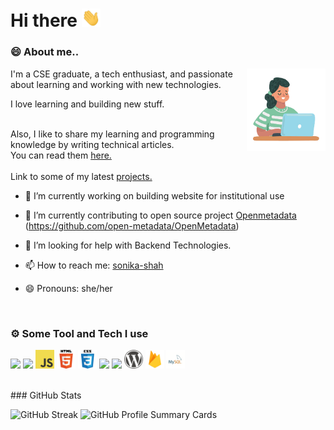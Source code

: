 ### <h1> Hi there <img src="https://raw.githubusercontent.com/ABSphreak/ABSphreak/master/gifs/Hi.gif" width="30px"></h1>


<!--
**sonika-shah/sonika-shah** is a ✨ _special_ ✨ repository because its `README.md` (this file) appears on your GitHub profile.

Here are some ideas to get you started:

- 🔭 I’m currently working on ...
- 🌱 I’m currently learning ...
- 👯 I’m looking to collaborate on ...
- 🤔 I’m looking for help with ...
- 💬 Ask me about ...
- 📫 How to reach me: ...
- 😄 Pronouns: ...
- ⚡ Fun fact: ...
-->

### 😄 About me..

<img src="./working.png" align="right" height="22%" width="25%"></img>
I'm a CSE graduate, a tech enthusiast, and passionate about learning and working with new technologies.
<br>

 I love learning and building new stuff.
<br><br>

 Also, I like to share my learning and programming knowledge by writing technical articles.<br>
You can read them <a href="https://www.geeksforgeeks.org/build-a-site-bookmark-app-with-javascript-by-using-local-storage/">here.</a>
<br></br>
Link to some of my latest <a href="#">projects.</a>

- 🔭 I’m currently working on building website for institutional use
- 🌱 I’m currently contributing to open source project [Openmetadata](https://github.com/open-metadata/OpenMetadata) (https://github.com/open-metadata/OpenMetadata)

- 🤔 I’m looking for help with Backend Technologies.
- 📫 How to reach me: <a href="https://www.linkedin.com/in/sonika-shah-215606180">sonika-shah</a>
- 😄 Pronouns: she/her
  
<br>

### ⚙️ Some Tool and Tech I use
<code><img height="30" src="https://avatars0.githubusercontent.com/u/1525981?s=200&v=4"></code>
<img src="https://emojis.slackmojis.com/emojis/images/1450733280/232/java.png" width="30"> 
<code><img height="30" src="https://raw.githubusercontent.com/github/explore/80688e429a7d4ef2fca1e82350fe8e3517d3494d/topics/javascript/javascript.png"></code>
<code><img height="30" src="https://raw.githubusercontent.com/github/explore/80688e429a7d4ef2fca1e82350fe8e3517d3494d/topics/html/html.png"></code>
<code><img height="30" src="https://raw.githubusercontent.com/github/explore/80688e429a7d4ef2fca1e82350fe8e3517d3494d/topics/css/css.png"></code>
<code><img height="30" src="https://avatars1.githubusercontent.com/u/2918581?s=200&v=4"></code>
<code><img height="30" src="https://avatars3.githubusercontent.com/u/18133?s=200&v=4"></code>
<code><img height="30" src="https://raw.githubusercontent.com/github/explore/80688e429a7d4ef2fca1e82350fe8e3517d3494d/topics/wordpress/wordpress.png"></code>
<code><img height="30" src="https://raw.githubusercontent.com/github/explore/80688e429a7d4ef2fca1e82350fe8e3517d3494d/topics/firebase/firebase.png"></code>
<code><img height="30" src="https://raw.githubusercontent.com/github/explore/80688e429a7d4ef2fca1e82350fe8e3517d3494d/topics/mysql/mysql.png"></code>
<code></code>

<br>
###  GitHub Stats

![GitHub Streak](https://github-readme-streak-stats.herokuapp.com/?user=sonika-shah&theme=github_dark)
![GitHub Profile Summary Cards](https://github-readme-stats.vercel.app/api?username=sonika-shah&show_icons=true&theme=github_dark)
<!--![Top Languages](https://github-readme-stats.vercel.app/api/top-langs/?username=sonika-shah&layout=compact&theme=github_dark)
![Trophies](https://github-profile-trophy.vercel.app/?username=sonika-shah&theme=github_dark)-->
</p>
